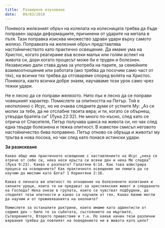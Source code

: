 ```yaml
---
title:  Разширено изучаване
date:   09/03/2018
---
```


Понякога железният обръч на колелата на колесницата трябва да бъде поправен заради деформациите, причинени от ударите на метала в пътя. Тази поправка изисква множество здрави удари върху самото желязо. Поправката на железния обръч представлява настойничеството като практично освещение. Да имаме ума на Христос, когато реагираме във всеки малък или голям аспект на живота си, дори когато процесът може би е труден и болезнен. Независимо дали става дума за употреба на парите, за семейните взаимоотношения или работата (ако трябва да посочим само част от тях), на всички тях трябва да отговаряме според волята на Христос. Понякога, както всички добре знаем, научаваме този урок само чрез тежки удари.

Не е лесно да се поправи желязото. Нито пък е лесно да се поправи човешкият характер. Помислете за опитността на Петър. Той е неотклонно с Исус, но не очаква следните думи от устните Му: „Аз се молих за тебе, да не отслабне твоята вяра; и ти, когато се обърнеш, утвърди братята си” (Лука 22:32). Не много по-късно, след като се отрича от Спасителя, Петър получава шанса на живота си, но чак след една твърде болезнена и тежка опитност. В известен смисъл неговото настойничество бива поправено. Петър отново се обръща и животът му тръгва в нова посока, но чак след като понася истински удари.

**За разискване**

`Какво общо има практичното освещение с наставлението на Исус „нека се отрече от себе си, нека носи кръста си всеки ден и нека Ме следва” (Лука 9:23). Какво е разпнато? Галатяни 6:14. Как това илюстрира процеса на освещението? Как практичното освещение ни помага да се научим да мислим като Бога? 1 Коринтяни 2:16.`

`Каква е личната ви опитност по отношение на болезнените изпитания и силните уроци, които те ни предават за християнския живот и следването на Господа? Нека онези в групата, които се чувстват подбудени, да споделят тези опитности и какво са научили от тях. Какво бихме могли да научим и от преживяванията на околните?`

`Помислете за останалите доктрини, които имаме като адвентисти от седмия ден – било то за съботата, състоянието на мъртвите, Сътворението, Второто пришествие и т.н. По какъв начин тези различни вярвания трябва да повлияят на поведението ни в живота като цяло?`